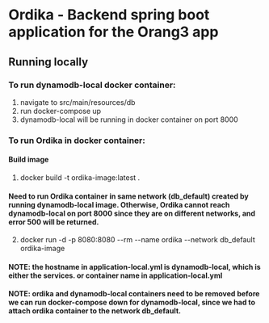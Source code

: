 # Ordika - Backend spring boot application for the Orang3 app

## Running locally
### To run dynamodb-local docker container:
1) navigate to src/main/resources/db
2) run docker-compose up
3) dynamodb-local will be running in docker container on port 8000

### To run Ordika in docker container:
#### Build image
1) docker build -t ordika-image:latest .

#### Need to run Ordika container in same network (db_default) created by running dynamodb-local image. Otherwise, Ordika cannot reach dynamodb-local on port 8000 since they are on different networks, and error 500 will be returned.
2) docker run -d -p 8080:8080 --rm --name ordika --network db_default ordika-image

#### NOTE: the hostname in application-local.yml is dynamodb-local, which is either the services.<name> or container name in application-local.yml  
#### NOTE: ordika and dynamodb-local containers need to be removed before we can run docker-compose down for dynamodb-local, since we had to attach ordika container to the network db_default. 